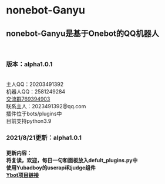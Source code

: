 # nonebot-Ganyu
<h2>nonebot-Ganyu是基于Onebot的QQ机器人</h2>
<br><h3>版本：alpha1.0.1</h3>
<br>主人QQ：20203491392
<br>机器人QQ：2581249284
<br><a href="">交流群769394903</a>
<br>联系主人：2023491392@qq.com
<br>插件位于bots/plugins中
<br>目前支持python3.9

<h3>2021/8/21更新：alpha1.0.1</h3>
<h4>更新内容：
<br>将复读，欢迎，每日一句和面板放入defult_plugins.py中
<br>使用Yubadboy的userapi和judge组件
 <br><a href="https://github.com/HeyYubadboy/YBOT">Ybot项目链接</a>

